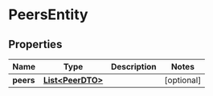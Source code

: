 

# PeersEntity

## Properties

Name | Type | Description | Notes
------------ | ------------- | ------------- | -------------
**peers** | [**List&lt;PeerDTO&gt;**](PeerDTO.md) |  |  [optional]




